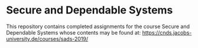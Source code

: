 # Secure and Dependable Systems

This repository contains completed assignments for the course Secure and Dependable Systems whose contents may be found at:
https://cnds.jacobs-university.de/courses/sads-2019/
